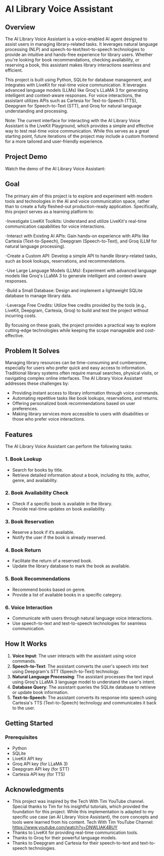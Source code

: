 # AI Library Voice Assistant

## Overview
The AI Library Voice Assistant is a voice-enabled AI agent designed to assist users in managing library-related tasks. It leverages natural language processing (NLP) and speech-to-text/text-to-speech technologies to provide an intuitive and hands-free experience for library users. Whether you're looking for book recommendations, checking availability, or reserving a book, this assistant makes library interactions seamless and efficient.

This project is built using Python, SQLite for database management, and integrates with LiveKit for real-time voice communication. It leverages advanced language models (LLMs) like Groq's LLaMA 3 for generating intelligent and context-aware responses. For voice interactions, the assistant utilizes APIs such as Cartesia for Text-to-Speech (TTS), Deepgram for Speech-to-Text (STT), and Groq for natural language understanding and processing.


Note: The current interface for interacting with the AI Library Voice Assistant is the LiveKit Playground, which provides a simple and effective way to test real-time voice communication. While this serves as a great starting point, future iterations of the project may include a custom frontend for a more tailored and user-friendly experience.

## Project Demo
Watch the demo of the AI Library Voice Assistant:


## Goal
The primary aim of this project is to explore and experiment with modern tools and technologies in the AI and voice communication space, rather than to create a fully fleshed-out production-ready application. Specifically, this project serves as a learning platform to:

-Investigate LiveKit Toolkits: Understand and utilize LiveKit's real-time communication capabilities for voice interactions.

-Interact with Existing AI APIs: Gain hands-on experience with APIs like Cartesia (Text-to-Speech), Deepgram (Speech-to-Text), and Groq (LLM for natural language processing).

-Create a Custom API: Develop a simple API to handle library-related tasks, such as book lookups, reservations, and recommendations.

-Use Large Language Models (LLMs): Experiment with advanced language models like Groq's LLaMA 3 to generate intelligent and context-aware responses.

-Build a Small Database: Design and implement a lightweight SQLite database to manage library data.

-Leverage Free Credits: Utilize free credits provided by the tools (e.g., LiveKit, Deepgram, Cartesia, Groq) to build and test the project without incurring costs.

By focusing on these goals, the project provides a practical way to explore cutting-edge technologies while keeping the scope manageable and cost-effective.


## Problem It Solves
Managing library resources can be time-consuming and cumbersome, especially for users who prefer quick and easy access to information. Traditional library systems often require manual searches, physical visits, or navigating complex online interfaces. The AI Library Voice Assistant addresses these challenges by:

- Providing instant access to library information through voice commands.
- Automating repetitive tasks like book lookups, reservations, and returns.
- Offering personalized book recommendations based on user preferences.
- Making library services more accessible to users with disabilities or those who prefer voice interactions.

## Features
The AI Library Voice Assistant can perform the following tasks:

### 1. Book Lookup
- Search for books by title.
- Retrieve detailed information about a book, including its title, author, genre, and availability.

### 2. Book Availability Check
- Check if a specific book is available in the library.
- Provide real-time updates on book availability.

### 3. Book Reservation
- Reserve a book if it’s available.
- Notify the user if the book is already reserved.

### 4. Book Return
- Facilitate the return of a reserved book.
- Update the library database to mark the book as available.

### 5. Book Recommendations
- Recommend books based on genre.
- Provide a list of available books in a specific category.

### 6. Voice Interaction
- Communicate with users through natural language voice interactions.
- Use speech-to-text and text-to-speech technologies for seamless communication.

## How It Works
1. **Voice Input**: The user interacts with the assistant using voice commands.
2. **Speech-to-Text**: The assistant converts the user's speech into text using Deepgram's STT (Speech-to-Text) technology.
3. **Natural Language Processing**: The assistant processes the text input using Groq's LLaMA 3 language model to understand the user's intent.
4. **Database Query**: The assistant queries the SQLite database to retrieve or update book information.
5. **Text-to-Speech**: The assistant converts its response into speech using Cartesia's TTS (Text-to-Speech) technology and communicates it back to the user.



## Getting Started
### Prerequisites
- Python
- SQLite
- LiveKit API key
- Groq API key (for LLaMA 3)
- Deepgram API key (for STT)
- Cartesia API key (for TTS)


## Acknowledgments
- This project was inspired by the Tech With Tim YouTube channel. Special thanks to Tim for his insightful tutorials, which provided the foundation for this project. While this implementation is adapted to my specific use case (an AI Library Voice Assistant), the core concepts and tools were learned from his content. Tech With Tim YouTube Channel: https://www.youtube.com/watch?v=DNWLIAK4BUY
- Thanks to LiveKit for providing real-time communication tools.
- Thanks to Groq for their powerful language models.
- Thanks to Deepgram and Cartesia for their speech-to-text and text-to-speech technologies.

